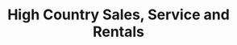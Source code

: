 ---
title: "High Country Sales, Service and Rentals"
url: /newland/high-country-sales-service-and-rentals/
shop: car repair
---